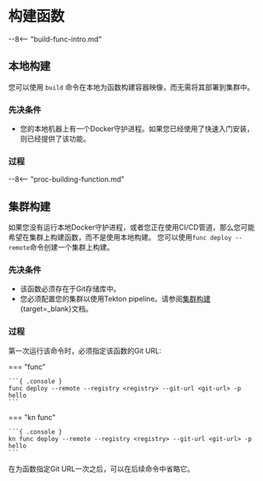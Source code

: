 # 构建函数

--8<-- "build-func-intro.md"

## 本地构建

您可以使用 `build` 命令在本地为函数构建容器映像，而无需将其部署到集群中。
### 先决条件

- 您的本地机器上有一个Docker守护进程。如果您已经使用了快速入门安装，则已经提供了该功能。

### 过程

--8<-- "proc-building-function.md"

## 集群构建

如果您没有运行本地Docker守护进程，或者您正在使用CI/CD管道，那么您可能希望在集群上构建函数，而不是使用本地构建。
您可以使用`func deploy --remote`命令创建一个集群上构建。

### 先决条件

- 该函数必须存在于Git存储库中。
- 您必须配置您的集群以使用Tekton pipeline。请参阅[集群构建](https://github.com/knative/func/blob/main/docs/reference/on_cluster_build.md){target=_blank}文档。

### 过程

第一次运行该命令时，必须指定该函数的Git URL:

=== "func"

    ```{ .console }
    func deploy --remote --registry <registry> --git-url <git-url> -p hello
    ```

=== "kn func"

    ```{ .console }
    kn func deploy --remote --registry <registry> --git-url <git-url> -p hello
    ```

在为函数指定Git URL一次之后，可以在后续命令中省略它。
